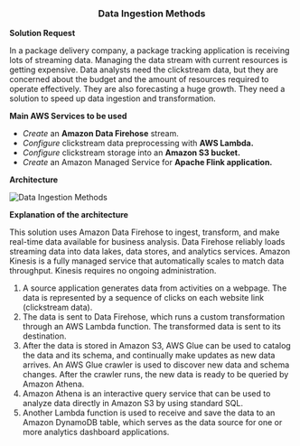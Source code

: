**<h3><p align="center"> Data Ingestion Methods </p></h3>** 


**Solution Request**

In a package delivery company, a package tracking application is receiving lots of streaming data. Managing the data stream with current resources is getting expensive. Data analysts need the clickstream data, but they are concerned about the budget and the amount of resources required to operate effectively. They are also forecasting a huge growth. They need a solution to speed up data ingestion and transformation.

**Main AWS Services to be used**

  - _Create_ an **Amazon Data Firehose** stream.
  - _Configure_ clickstream data preprocessing with **AWS Lambda.**
  - _Configure_ clickstream storage into an **Amazon S3 bucket.**
  - _Create_ an Amazon Managed Service for **Apache Flink application.**

**Architecture**

![Data Ingestion Methods](https://github.com/user-attachments/assets/056aa221-d047-4442-b8a3-0cff3b068b26)

**Explanation of the architecture**

This solution uses Amazon Data Firehose to ingest, transform, and make real-time data available for business analysis. Data Firehose reliably loads streaming data into data lakes, data stores, and analytics services. Amazon Kinesis is a fully managed service that automatically scales to match data throughput. Kinesis requires no ongoing administration.
  1. A source application generates data from activities on a webpage. The data is represented by a sequence of clicks on each website link (clickstream data).
  2. The data is sent to Data Firehose, which runs a custom transformation through an AWS Lambda function. The transformed data is sent to its destination.
  3. After the data is stored in Amazon S3, AWS Glue can be used to catalog the data and its schema, and continually make updates as new data arrives. An AWS Glue crawler is used to discover new data and schema changes. After the crawler runs, the new data is ready to be queried by Amazon Athena.
  4. Amazon Athena is an interactive query service that can be used to analyze data directly in Amazon S3 by using standard SQL.
  5. Another Lambda function is used to receive and save the data to an Amazon DynamoDB table, which serves as the data source for one or more analytics dashboard applications.






